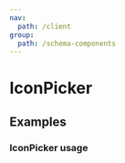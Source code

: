 ```yaml
---
nav:
  path: /client
group:
  path: /schema-components
---
```


# IconPicker

## Examples

### IconPicker usage

<code src="./demos/demo1.tsx" />

